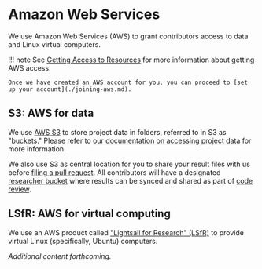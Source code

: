 # Amazon Web Services

We use Amazon Web Services (AWS) to grant contributors access to data and Linux virtual computers.

!!! note
    See [Getting Access to Resources](../../getting-started/accessing-resources/index.md) for more information about getting AWS access.

    Once we have created an AWS account for you, you can proceed to [set up your account](./joining-aws.md).



## S3: AWS for data

We use [AWS S3](https://aws.amazon.com/s3/) to store project data in folders, referred to in S3 as "buckets."
Please refer to [our documentation on accessing project data](../../getting-started/accessing-resources/getting-access-to-data.md#accessing-data-on-s3) for more information.

We also use S3 as central location for you to share your result files with us before [filing a pull request](../../contributing-to-analyses/creating-pull-requests/index.md).
All contributors will have a designated [researcher bucket](working-with-s3-buckets.md) where results can be synced and shared as part of [code review](../../contributing-to-analyses/pr-review-and-merge/index.md).


## LSfR: AWS for virtual computing

We use an AWS product called ["Lightsail for Research" (LSfR)](https://aws.amazon.com/lightsail/research/) to provide virtual Linux (specifically, Ubuntu) computers.

_Additional content forthcoming._
